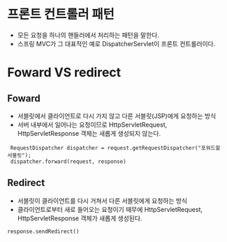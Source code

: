 # 프론트 컨트롤러 패턴
* 모든 요청을 하나의 핸들러에서 처리하는 패턴을 말한다.
* 스프링 MVC가 그 대표적인 예로 DispatcherServlet이 프론트 컨트롤러이다.

# Foward VS redirect
## Foward 
* 서블릿에서 클라이언트로 다시 가지 않고 다른 서블릿(JSP)에게 요청하는 방식
* 서버 내부에서 일어나는 요청이므로 HttpServletRequest, HttpServletResponse 객체는 새롭게 생성되지 않는다.
```
 RequestDispatcher dispatcher = request.getRequestDispatcher("포워드할 서블릿");
 dispatcher.forward(request, response)
```

## Redirect 
* 서블릿이 클라이언트를 다시 거쳐서 다른 서블릿에게 요청하는 방식
* 클라이언트로부터 새로 들어오는 요청이기 때무에 HttpServletRequest, HttpServletResponse 객체가 새롭게 생성된다.
```
response.sendRedirect()
``` 